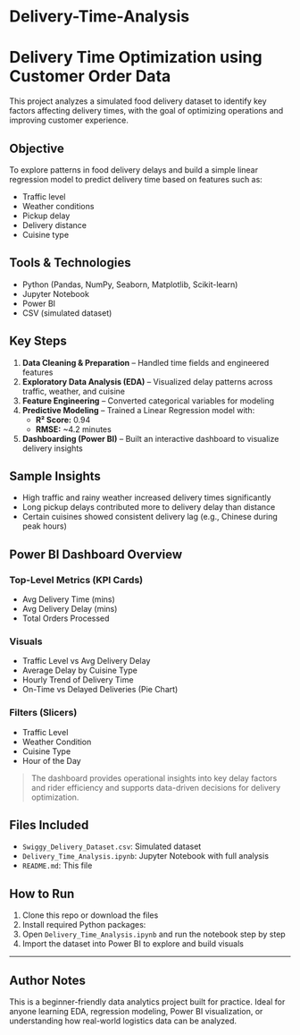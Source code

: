 # Delivery-Time-Analysis
# Delivery Time Optimization using Customer Order Data

This project analyzes a simulated food delivery dataset to identify key factors affecting delivery times, with the goal of optimizing operations and improving customer experience.

## Objective

To explore patterns in food delivery delays and build a simple linear regression model to predict delivery time based on features such as:

- Traffic level  
- Weather conditions  
- Pickup delay  
- Delivery distance  
- Cuisine type

## Tools & Technologies

- Python (Pandas, NumPy, Seaborn, Matplotlib, Scikit-learn)  
- Jupyter Notebook  
- Power BI  
- CSV (simulated dataset)

## Key Steps

1. **Data Cleaning & Preparation** – Handled time fields and engineered features  
2. **Exploratory Data Analysis (EDA)** – Visualized delay patterns across traffic, weather, and cuisine  
3. **Feature Engineering** – Converted categorical variables for modeling  
4. **Predictive Modeling** – Trained a Linear Regression model with:
   - **R² Score:** 0.94  
   - **RMSE:** ~4.2 minutes  
5. **Dashboarding (Power BI)** – Built an interactive dashboard to visualize delivery insights

## Sample Insights

- High traffic and rainy weather increased delivery times significantly  
- Long pickup delays contributed more to delivery delay than distance  
- Certain cuisines showed consistent delivery lag (e.g., Chinese during peak hours)

## Power BI Dashboard Overview

### Top-Level Metrics (KPI Cards)

- Avg Delivery Time (mins)  
- Avg Delivery Delay (mins)   
- Total Orders Processed

### Visuals

- Traffic Level vs Avg Delivery Delay  
- Average Delay by Cuisine Type  
- Hourly Trend of Delivery Time  
- On-Time vs Delayed Deliveries (Pie Chart)  

### Filters (Slicers)

- Traffic Level  
- Weather Condition  
- Cuisine Type  
- Hour of the Day

> The dashboard provides operational insights into key delay factors and rider efficiency and supports data-driven decisions for delivery optimization.

## Files Included

- `Swiggy_Delivery_Dataset.csv`: Simulated dataset  
- `Delivery_Time_Analysis.ipynb`: Jupyter Notebook with full analysis  
- `README.md`: This file

## How to Run

1. Clone this repo or download the files  
2. Install required Python packages:
3. Open `Delivery_Time_Analysis.ipynb` and run the notebook step by step  
4. Import the dataset into Power BI to explore and build visuals

---

## Author Notes

This is a beginner-friendly data analytics project built for practice. Ideal for anyone learning EDA, regression modeling, Power BI visualization, or understanding how real-world logistics data can be analyzed.


